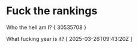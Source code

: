 # Fuck the rankings

Who the hell am I?
{ 30535708 }

What fucking year is it?
[ 2025-03-26T09:43:20Z ]
